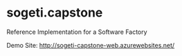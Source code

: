 # sogeti.capstone

Reference Implementation for a Software Factory

Demo Site: http://sogeti-capstone-web.azurewebsites.net/
